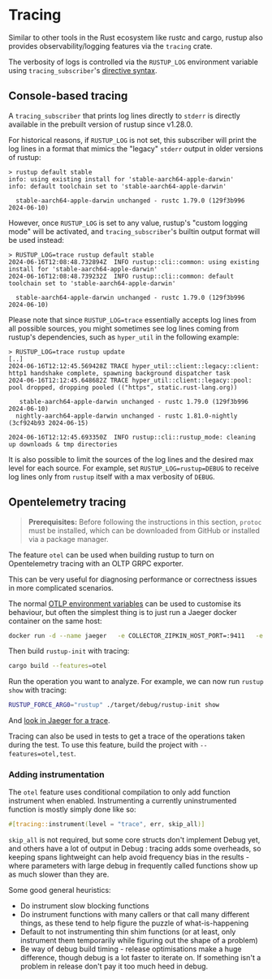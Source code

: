 # Tracing

Similar to other tools in the Rust ecosystem like rustc and cargo,
rustup also provides observability/logging features via the `tracing` crate.

The verbosity of logs is controlled via the `RUSTUP_LOG` environment
variable using `tracing_subscriber`'s [directive syntax].

[directive syntax]: https://docs.rs/tracing-subscriber/latest/tracing_subscriber/filter/struct.EnvFilter.html#directives

## Console-based tracing

A `tracing_subscriber` that prints log lines directly to `stderr` is directly
available in the prebuilt version of rustup since v1.28.0.

For historical reasons, if `RUSTUP_LOG` is not set, this subscriber will print
the log lines in a format that mimics the "legacy" `stderr` output in older
versions of rustup:

```console
> rustup default stable
info: using existing install for 'stable-aarch64-apple-darwin'
info: default toolchain set to 'stable-aarch64-apple-darwin'

  stable-aarch64-apple-darwin unchanged - rustc 1.79.0 (129f3b996 2024-06-10)
```

However, once `RUSTUP_LOG` is set to any value, rustup's "custom logging mode" will
be activated, and `tracing_subscriber`'s builtin output format will be used instead:

```console
> RUSTUP_LOG=trace rustup default stable
2024-06-16T12:08:48.732894Z  INFO rustup::cli::common: using existing install for 'stable-aarch64-apple-darwin'
2024-06-16T12:08:48.739232Z  INFO rustup::cli::common: default toolchain set to 'stable-aarch64-apple-darwin'

  stable-aarch64-apple-darwin unchanged - rustc 1.79.0 (129f3b996 2024-06-10)
```

Please note that since `RUSTUP_LOG=trace` essentially accepts log lines from
all possible sources, you might sometimes see log lines coming from rustup's
dependencies, such as `hyper_util` in the following example:

```console
> RUSTUP_LOG=trace rustup update
[..]
2024-06-16T12:12:45.569428Z TRACE hyper_util::client::legacy::client: http1 handshake complete, spawning background dispatcher task
2024-06-16T12:12:45.648682Z TRACE hyper_util::client::legacy::pool: pool dropped, dropping pooled (("https", static.rust-lang.org))

   stable-aarch64-apple-darwin unchanged - rustc 1.79.0 (129f3b996 2024-06-10)
  nightly-aarch64-apple-darwin unchanged - rustc 1.81.0-nightly (3cf924b93 2024-06-15)

2024-06-16T12:12:45.693350Z  INFO rustup::cli::rustup_mode: cleaning up downloads & tmp directories
```

It is also possible to limit the sources of the log lines and the desired
max level for each source. For example, set `RUSTUP_LOG=rustup=DEBUG` to
receive log lines only from `rustup` itself with a max verbosity of `DEBUG`.

## Opentelemetry tracing

> **Prerequisites:** Before following the instructions in this section,
> `protoc` must be installed, which can be downloaded from GitHub
> or installed via a package manager.

The feature `otel` can be used when building rustup to turn on Opentelemetry
tracing with an OLTP GRPC exporter.

This can be very useful for diagnosing performance or correctness issues in more
complicated scenarios.

The normal [OTLP environment
variables](https://github.com/open-telemetry/opentelemetry-specification/blob/main/specification/protocol/exporter.md)
can be used to customise its behaviour, but often the simplest thing is to just
run a Jaeger docker container on the same host:

```sh
docker run -d --name jaeger   -e COLLECTOR_ZIPKIN_HOST_PORT=:9411   -e COLLECTOR_OTLP_ENABLED=true   -p 6831:6831/udp   -p 6832:6832/udp   -p 5778:5778   -p 16686:16686   -p 4317:4317   -p 4318:4318   -p 14250:14250   -p 14268:14268   -p 14269:14269   -p 9411:9411   jaegertracing/all-in-one:latest
```

Then build `rustup-init` with tracing:

```sh
cargo build --features=otel
```

Run the operation you want to analyze. For example, we can now run `rustup show` with tracing:

```sh
RUSTUP_FORCE_ARG0="rustup" ./target/debug/rustup-init show
```

And [look in Jaeger for a trace](http://localhost:16686/search?service=rustup).

Tracing can also be used in tests to get a trace of the operations taken during the test.
To use this feature, build the project with `--features=otel,test`.

### Adding instrumentation

The `otel` feature uses conditional compilation to only add function instrument
when enabled. Instrumenting a currently uninstrumented function is mostly simply
done like so:

```rust
#[tracing::instrument(level = "trace", err, skip_all)]
```

`skip_all` is not required, but some core structs don't implement Debug yet, and
others have a lot of output in Debug : tracing adds some overheads, so keeping
spans lightweight can help avoid frequency bias in the results - where
parameters with large debug in frequently called functions show up as much
slower than they are.

Some good general heuristics:

- Do instrument slow blocking functions
- Do instrument functions with many callers or that call many different things,
  as these tend to help figure the puzzle of what-is-happening
- Default to not instrumenting thin shim functions (or at least, only instrument
  them temporarily while figuring out the shape of a problem)
- Be way of debug build timing - release optimisations make a huge difference,
  though debug is a lot faster to iterate on. If something isn't a problem in
  release don't pay it too much heed in debug.
